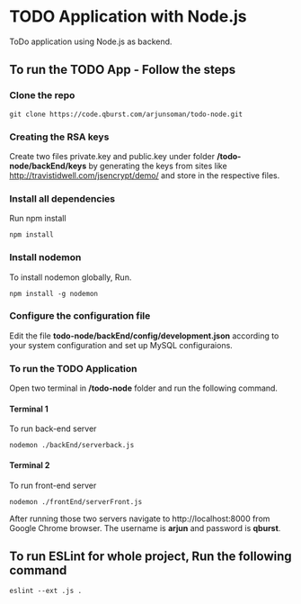 # TODO Application with Node.js 

ToDo application using Node.js as backend.

## To run the TODO App - Follow the steps

### Clone the repo

```
git clone https://code.qburst.com/arjunsoman/todo-node.git
```

### Creating the RSA keys

Create two files private.key and public.key under folder **__/todo-node/backEnd/keys__** by generating the keys from sites like http://travistidwell.com/jsencrypt/demo/ and store in the respective files.

### Install all dependencies

Run npm install

```
npm install
```

### Install nodemon

To install nodemon globally, Run.

```
npm install -g nodemon
```

### Configure the configuration file

Edit the file **__todo-node/backEnd/config/development.json__** according to your system configuration and set up MySQL configuraions.

### To run the TODO Application

Open two terminal in **__/todo-node__** folder and run the following command.

#### Terminal 1

To run back-end server

```
nodemon ./backEnd/serverback.js
```

#### Terminal 2

To run front-end server

```
nodemon ./frontEnd/serverFront.js
```

After running those two servers navigate to http://localhost:8000 from Google Chrome browser. The username is **__arjun__** and password is **__qburst__**. 

## To run ESLint for whole project, Run the following command


```
eslint --ext .js .
```
